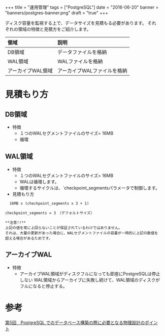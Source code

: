 +++
title = "運用管理"
tags = ["PostgreSQL"]
date = "2016-06-20"
banner = "banners/postgres-banner.png"
draft = "true"
+++

ディスク容量を監視する上で、データサイズを見積もる必要があります。
それぞれの領域の特徴と見積方をご紹介します。

| 領域 | 説明 |
| :------------- | :------------- |
| DB領域      | データファイルを格納 |
| WAL領域      | WALファイルを格納 |
| アーカイブWAL領域 | アーカイブWALファイルを格納 |

# 見積もり方

## DB領域
  - 特徴
    - １つのWALセグメントファイルのサイズ= 16MB
    - 循環

## WAL領域
  - 特徴
    - １つのWALセグメントファイルのサイズ= 16MB
    - WALは循環します。
    - 循環するサイクルは、`checkpoint_segmentsパラメータで制御します。
  - 見積もり方
  ```
    16MB x (checkpoint_segments x 3 + 1)
  ```
    checkpoint_segments = 3　（デフォルトサイズ）

    **注意!!**
    上記の値を常に上回らないことが保証されているわけではありません。
    それは、大量の更新があった場合に、WALセグメントファイルの容量が一時的に上記の数値を超える場合があるためです。

## アーカイブWAL
  - 特徴
    - アーカイブWAL領域がディスクフルになっても即座にPostgreSQLは停止しない
      WAL領域からアーカイブに失敗し続けて、WAL領域のディスクがフルになると停止する。

# 参考
[第5回　PostgreSQL でのデータベース構築の際に必要となる物理設計のポイント](http://lets.postgresql.jp/documents/tutorial/gihyo_rensai/5/)
